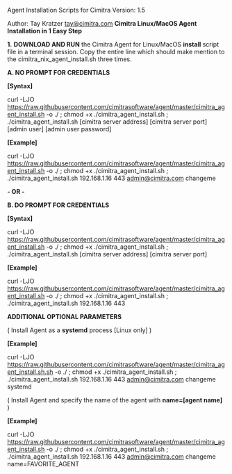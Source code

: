 
Agent Installation Scripts for Cimitra
Version: 1.5

Author: Tay Kratzer tay@cimitra.com
**Cimitra Linux/MacOS Agent Installation in 1 Easy Step**

**1.** **DOWNLOAD AND RUN** the Cimitra Agent for Linux/MacOS **install** script file in a terminal session. Copy the entire line which should make mention to the cimitra_nix_agent_install.sh three times. 

**A. NO PROMPT FOR CREDENTIALS**

**[Syntax]**

curl -LJO https://raw.githubusercontent.com/cimitrasoftware/agent/master/cimitra_agent_install.sh -o ./ ; chmod +x ./cimitra_agent_install.sh ; ./cimitra_agent_install.sh [cimitra server address] [cimitra server port] [admin user] [admin user password]

**[Example]**

curl -LJO https://raw.githubusercontent.com/cimitrasoftware/agent/master/cimitra_agent_install.sh -o ./ ; chmod +x ./cimitra_agent_install.sh ; ./cimitra_agent_install.sh 192.168.1.16 443 admin@cimitra.com changeme

**- OR -**

**B. DO PROMPT FOR CREDENTIALS**

**[Syntax]**

curl -LJO https://raw.githubusercontent.com/cimitrasoftware/agent/master/cimitra_agent_install.sh -o ./ ; chmod +x ./cimitra_agent_install.sh ; ./cimitra_agent_install.sh [cimitra server address] [cimitra server port]

**[Example]**

curl -LJO https://raw.githubusercontent.com/cimitrasoftware/agent/master/cimitra_agent_install.sh -o ./ ; chmod +x ./cimitra_agent_install.sh ; ./cimitra_agent_install.sh 192.168.1.16 443

**ADDITIONAL OPTIONAL PARAMETERS**

( Install Agent as a **systemd** process [Linux only] )

**[Example]**

curl -LJO https://raw.githubusercontent.com/cimitrasoftware/agent/master/cimitra_agent_install.sh.sh -o ./ ; chmod +x ./cimitra_agent_install.sh ; ./cimitra_agent_install.sh 192.168.1.16 443 admin@cimitra.com changeme systemd

( Install Agent and specify the name of the agent with **name=[agent name]** )

**[Example]**

curl -LJO https://raw.githubusercontent.com/cimitrasoftware/agent/master/cimitra_agent_install.sh -o ./ ; chmod +x ./cimitra_agent_install.sh ; ./cimitra_agent_install.sh 192.168.1.16 443 admin@cimitra.com changeme name=FAVORITE_AGENT

